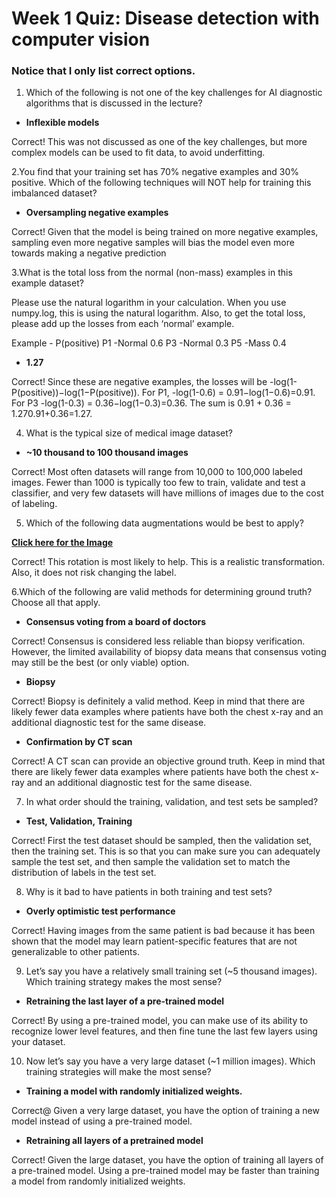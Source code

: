 # **Week 1 Quiz: Disease detection with computer vision**

### **Notice that I only list correct options.**


1. Which of the following is not one of the key challenges for AI diagnostic algorithms that is discussed in the lecture? 
- **Inflexible models**

Correct! 
This was not discussed as one of the key challenges, but more complex models can be used to fit data, to avoid underfitting.

2.You find that your training set has 70% negative examples and 30% positive. Which of the following techniques will NOT help for training this imbalanced dataset?
-  **Oversampling negative examples**

Correct! 
Given that the model is being trained on more negative examples, sampling even more negative samples will bias the model even more towards making a negative prediction

3.What is the total loss from the normal (non-mass) examples in this example dataset?

Please use the natural logarithm in your calculation. When you use numpy.log, this is using the natural logarithm. Also, to get the total loss, please add up the losses from each ‘normal’ example.

Example -	P(positive)
P1      -Normal	0.6
P3      -Normal	0.3
P5      -Mass	0.4

- **1.27**

Correct! 
Since these are negative examples, the losses will be  -log(1-P(positive))−log(1−P(positive)).
For P1, -log(1-0.6) = 0.91−log(1−0.6)=0.91.
For P3 -log(1-0.3) = 0.36−log(1−0.3)=0.36.
The sum is 0.91 + 0.36 = 1.270.91+0.36=1.27.

4. What is the typical size of medical image dataset?

- **~10 thousand to 100 thousand  images**

Correct! 
Most often datasets will range from 10,000 to 100,000 labeled images. Fewer than 1000 is typically too few to train, validate and test a classifier, and very few datasets will have millions of images due to the cost of labeling.

5. Which of the following data augmentations would be best to apply?

[**Click here for the Image**](https://github.com/mk-gurucharan/AI-for-Medical-Diagnosis/blob/master/Week%201/Qn5.JPG)

Correct! 
This rotation is most likely to help. This is a realistic transformation. Also, it does not risk changing the label.

6.Which of the following are valid methods for determining ground truth?  Choose all that apply.


- **Consensus voting from a board of doctors**

Correct! 
Consensus is considered less reliable than biopsy verification.  However, the limited availability of biopsy data means that consensus voting may still be the best (or only viable) option.

- **Biopsy**

Correct! 
Biopsy is definitely a valid method.  Keep in mind that there are likely fewer data examples where patients have both the chest x-ray and an additional diagnostic test for the same disease.

- **Confirmation by CT scan**

Correct! 
A CT scan can provide an objective ground truth.  Keep in mind that there are likely fewer data examples where patients have both the chest x-ray and an additional diagnostic test for the same disease.

7. In what order should the training, validation, and test sets be sampled?

-  **Test, Validation, Training**

Correct! 
First the test dataset should be sampled, then the validation set, then the training set. This is so that you can make sure you can adequately sample the test set, and then sample the validation set to match the distribution of labels in the test set.

8. Why is it bad to have patients in both training and test sets?

- **Overly optimistic test performance**

Correct! 
Having images from the same patient is bad because it has been shown that the model may learn patient-specific features that are not generalizable to other patients.

9. Let’s say you have a relatively small training set (~5 thousand images). Which training strategy makes the most sense?   

- **Retraining the last layer of a pre-trained model**

Correct! 
By using a pre-trained model, you can make use of its ability to recognize lower level features, and then fine tune the last few layers using your dataset.

10. Now let’s say you have a very large dataset (~1 million images). Which training strategies will make the most sense?

- **Training a model with randomly initialized weights.**

Correct@ 
Given a very large dataset, you have the option of training a new model instead of using a pre-trained model.

- **Retraining all layers of a pretrained model**

Correct! 
Given the large dataset, you have the option of training all layers of a pre-trained model.  Using a pre-trained model may be faster than training a model from randomly initialized weights.
